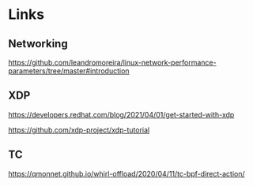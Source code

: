 # Links

## Networking
https://github.com/leandromoreira/linux-network-performance-parameters/tree/master#introduction


## XDP
https://developers.redhat.com/blog/2021/04/01/get-started-with-xdp

https://github.com/xdp-project/xdp-tutorial

## TC
https://qmonnet.github.io/whirl-offload/2020/04/11/tc-bpf-direct-action/
